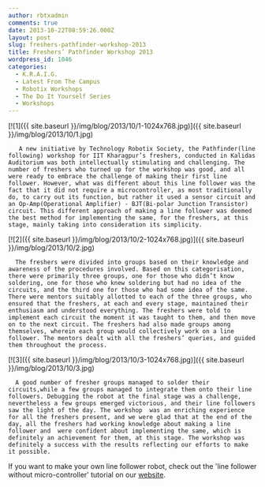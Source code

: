 ```yaml
---
author: rbtxadmin
comments: true
date: 2013-10-22T08:59:26.000Z
layout: post
slug: freshers-pathfinder-workshop-2013
title: Freshers’ Pathfinder Workshop 2013
wordpress_id: 1046
categories:
  - K.R.A.I.G.
  - Latest From The Campus
  - Robotix Workshops
  - The Do It Yourself Series
  - Workshops
---
```


[![1]({{ site.baseurl }}/img/blog/2013/10/1-1024x768.jpg)]({{ site.baseurl }}/img/blog/2013/10/1.jpg)

```
   A new initiative by Technology Robotix Society, the Pathfinder(line following) workshop for IIT Kharagpur’s freshers, conducted in Kalidas Auditorium was both intellectually stimulating and challenging. The number of freshers who turned up for the workshop was good, and all were ready to embrace the challenge of making their first line follower. However, what was different about this line follower was the fact that it did not require a microcontroller, as most traditionally do, to carry out its function, but rather it used a sensor circuit and an Op-Amp(Operational Amplifier) - BJT(Bi-polar Junction Transistor) circuit. This different approach of making a line follower was deemed the best method for implementing the same, for the freshers, at this stage, mainly taking into consideration its simplicity.
```

[![2]({{ site.baseurl }}/img/blog/2013/10/2-1024x768.jpg)]({{ site.baseurl }}/img/blog/2013/10/2.jpg)

```
  The freshers were divided into groups based on their knowledge and awareness of the procedures involved. Based on this categorisation, there were primarily three groups, one for those who didn’t know soldering, one for those who knew soldering but had no idea of the circuits, and the third one for those who had some idea of the same. There were mentors suitably allotted to each of the three groups, who ensured that the freshers, at each and every stage, maintained their enthusiasm and understood everything. The freshers were told to implement each circuit the moment it was taught to them, and then move on to the next circuit. The freshers had also made groups among themselves, wherein each group would collectively work on a line follower. The mentors dealt with all the freshers’ queries, and guided them throughout the process.
```

[![3]({{ site.baseurl }}/img/blog/2013/10/3-1024x768.jpg)]({{ site.baseurl }}/img/blog/2013/10/3.jpg)

```
  A good number of fresher groups managed to solder their circuits,while a few groups managed to integrate them onto their line followers. Debugging the robot at the final stage was a challenge, nevertheless a few groups emerged victorious, and their line followers saw the light of the day. The workshop  was an enriching experience for all the freshers present, and we were glad that at the end of the day, all the freshers had working knowledge about making a line follower and  were confident about implementing the same, which is definitely an achievement for them, at this stage. The workshop was definitely a success with the results reflecting our efforts to make it possible.
```

If you want to make your own line follower robot, check out the 'line follower without micro-controller' tutorial on our [website](http://www.robotix.in/tutorials/category/kraig/lfrbjt).
